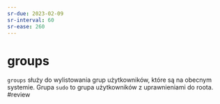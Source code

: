```yaml
---
sr-due: 2023-02-09
sr-interval: 60
sr-ease: 260
---
```


# groups
`groups` służy do wylistowania grup użytkowników, które są na obecnym systemie. Grupa `sudo` to grupa użytkowników z uprawnieniami do roota.
#review